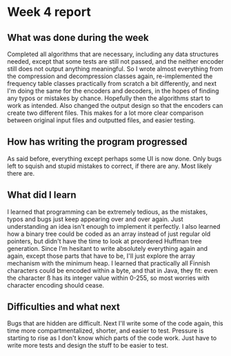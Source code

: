 # Week 4 report

## What was done during the week

Completed all algorithms that are necessary, including any data structures needed, except that some tests are still not passed, and the neither encoder still does not output anything meaningful. So I wrote almost everything from the compression and decompression classes again, re-implemented the frequency table classes practically from scratch a bit differently, and next I'm doing the same for the encoders and decoders, in the hopes of finding any typos or mistakes by chance. Hopefully then the algorithms start to work as intended. Also changed the output design so that the encoders can create two different files. This makes for a lot more clear comparison between original input files and outputted files, and easier testing.

## How has writing the program progressed

As said before, everything except perhaps some UI is now done. Only bugs left to squish and stupid mistakes to correct, if there are any. Most likely there are. 

## What did I learn

I learned that programming can be extremely tedious, as the mistakes, typos and bugs just keep appearing over and over again. Just understanding an idea isn't enough to implement it perfectly. I also learned how a binary tree could be coded as an array instead of just regular old pointers, but didn't have the time to look at preordered Huffman tree generation. Since I'm hesitant to write absolutely everything again and again, except those parts that have to be, I'll just explore the array mechanism with the minimum heap. I learned that practically all Finnish characters could be encoded within a byte, and that in Java, they fit: even the character ß has its integer value within 0-255, so most worries with character encoding should cease.

## Difficulties and what next

Bugs that are hidden are difficult. Next I'll write some of the code again, this time more compartmentalized, shorter, and easier to test. Pressure is starting to rise as I don't know which parts of the code work. Just have to write more tests and design the stuff to be easier to test. 
